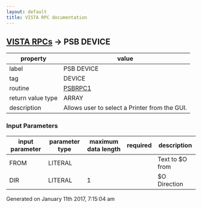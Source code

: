 ```yaml
---
layout: default
title: VISTA RPC documentation
---
```




## [VISTA RPCs](TableOfContent.md) &#8594; PSB DEVICE 

 property | value 
--- | --- 
 label | PSB DEVICE
 tag | DEVICE
 routine | [PSBRPC1](http://code.osehra.org/dox/Routine_PSBRPC1_source.html)
 return value type | ARRAY
 description | Allows user to select a Printer from the GUI.

### Input Parameters

| input parameter | parameter type | maximum data length | required | description | 
| --- | --- | --- | --- | --- | 
| FROM | LITERAL |  |  | Text to $O from | 
| DIR | LITERAL | 1 |  | $O Direction | 




 Generated on January 11th 2017, 7:15:04 am